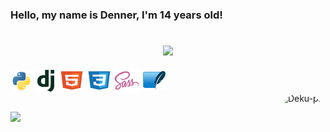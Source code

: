 ### Hello, my name is Denner, I'm 14 years old!

#

<div align="center">
  <a href="https://github.com/Deku333">
  	<img height="170em" src="https://github-readme-stats.vercel.app/api?username=Deku333&show_icons=true&theme=dark&bg_color=20,414141,000000">
  </a><br>
  <!-- <a href="https://github.com/Deku333">
 	 <img align="center" src="https://github-readme-stats.vercel.app/api/top-langs/?username=Deku333&hide_progress=false&theme=dark&bg_color=20,414141,000000">
  </a> -->
</div>



<div style="display: inline_block;"><br>
	<img align="center" alt="Python" height="35" width="35" src="https://raw.githubusercontent.com/devicons/devicon/master/icons/python/python-original.svg" title="Python">
	<img align="center" alt="Django" height="35" width="35" src="https://github.com/devicons/devicon/blob/master/icons/django/django-plain.svg" title="Django">
	<img align="center" alt="HTML" height="30" width="40" src="https://raw.githubusercontent.com/devicons/devicon/master/icons/html5/html5-original.svg" title="HTML">
	<img align="center" alt="CSS" height="30" width="40" src="https://raw.githubusercontent.com/devicons/devicon/master/icons/css3/css3-original.svg" title="CSS">
	<img align="center" alt="SCSS/SASS" height="40" width="40" src="https://github.com/devicons/devicon/blob/master/icons/sass/sass-original.svg" title="SCSS">
	<img src="https://raw.githubusercontent.com/devicons/devicon/1119b9f84c0290e0f0b38982099a2bd027a48bf1/icons/sqlite/sqlite-original.svg" align="center" alt="SQLITE" height="30" width="40 title="SQLite">
</div>


<img src="https://media.discordapp.net/attachments/919364809160523786/1097573324776800427/deku.png?width=621&height=621" align="right" alt="Deku-pic" height="150" style="border-radius:50px" >

##


  <a href = "mailto:dennercossta@proton.me"><img src="https://img.shields.io/badge/-Gmail-%23333?style=for-the-badge&logo=gmail&logoColor=white" target="_blank"></a>
